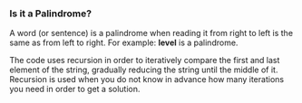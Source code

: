 ### Is it a Palindrome?
A word (or sentence) is a palindrome when reading it from right to left is the same as from left to right.
For example: **level** is a palindrome.

The code uses recursion in order to iteratively compare the first and last element of the string,
gradually reducing the string until the middle of it.
Recursion is used when you do not know in advance how many iterations you need in order to get a solution.